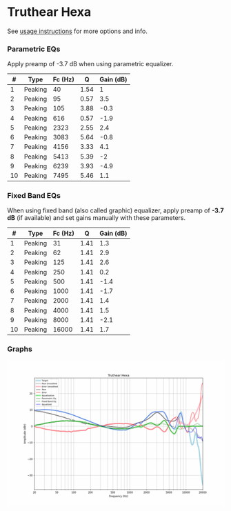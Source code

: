 # Truthear Hexa
See [usage instructions](https://github.com/jaakkopasanen/AutoEq#usage) for more options and info.

### Parametric EQs
Apply preamp of -3.7 dB when using parametric equalizer.

|   # | Type    |   Fc (Hz) |    Q |   Gain (dB) |
|-----|---------|-----------|------|-------------|
|   1 | Peaking |        40 | 1.54 |         1   |
|   2 | Peaking |        95 | 0.57 |         3.5 |
|   3 | Peaking |       105 | 3.88 |        -0.3 |
|   4 | Peaking |       616 | 0.57 |        -1.9 |
|   5 | Peaking |      2323 | 2.55 |         2.4 |
|   6 | Peaking |      3083 | 5.64 |        -0.8 |
|   7 | Peaking |      4156 | 3.33 |         4.1 |
|   8 | Peaking |      5413 | 5.39 |        -2   |
|   9 | Peaking |      6239 | 3.93 |        -4.9 |
|  10 | Peaking |      7495 | 5.46 |         1.1 |

### Fixed Band EQs
When using fixed band (also called graphic) equalizer, apply preamp of **-3.7 dB** (if available) and set gains manually with these parameters.

|   # | Type    |   Fc (Hz) |    Q |   Gain (dB) |
|-----|---------|-----------|------|-------------|
|   1 | Peaking |        31 | 1.41 |         1.3 |
|   2 | Peaking |        62 | 1.41 |         2.9 |
|   3 | Peaking |       125 | 1.41 |         2.6 |
|   4 | Peaking |       250 | 1.41 |         0.2 |
|   5 | Peaking |       500 | 1.41 |        -1.4 |
|   6 | Peaking |      1000 | 1.41 |        -1.7 |
|   7 | Peaking |      2000 | 1.41 |         1.4 |
|   8 | Peaking |      4000 | 1.41 |         1.5 |
|   9 | Peaking |      8000 | 1.41 |        -2.1 |
|  10 | Peaking |     16000 | 1.41 |         1.7 |

### Graphs
![](./Truthear%20Hexa.png)
